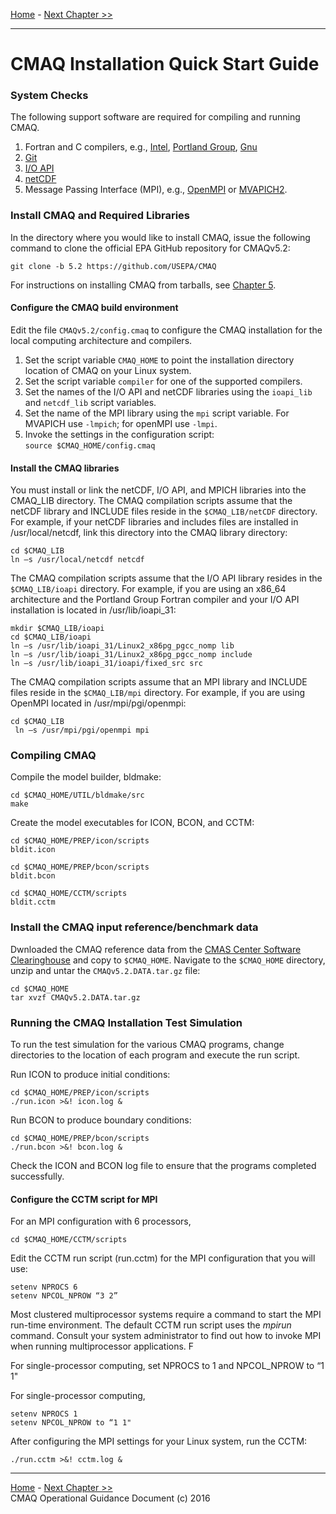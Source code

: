 [Home](README.md) - [Next Chapter >>](CMAQ_OGD_ch01_intro.md)
***
CMAQ Installation Quick Start Guide
=========================================

### System Checks ###

The following support software are required for compiling and running CMAQ.  

1. Fortran and C compilers, e.g., [Intel](https://software.intel.com/en-us/fortran-compilers), [Portland Group](http://www.pgroup.com), [Gnu](Gfortran)
2. [Git](https://git-scm.com/book/en/v2/Getting-Started-Installing-Git)
3. [I/O API](http://www.cmascenter.org/ioapi)
4. [netCDF](http://www.unidata.ucar.edu/software/netcdf/)
5. Message Passing Interface (MPI), e.g., [OpenMPI](https://www.open-mpi.org) or [MVAPICH2](http://www.mcs.anl.gov/research/projects/mpich2/).

### Install CMAQ and Required Libraries ###

In the directory where you would like to install CMAQ, issue the following command to clone the official EPA GitHub repository for CMAQv5.2:

`git clone -b 5.2 https://github.com/USEPA/CMAQ`

For instructions on installing CMAQ from tarballs, see [Chapter 5](CMAQ_OGD_ch05_sys_req.md).

#### Configure the CMAQ build environment

Edit the file `CMAQv5.2/config.cmaq` to configure the CMAQ installation for the local computing architecture and compilers.

1. Set the script variable `CMAQ_HOME` to point the installation directory location of CMAQ on your Linux system.
2. Set the script variable `compiler` for one of the supported compilers.
3. Set the names of the I/O API and netCDF libraries using the `ioapi_lib` and `netcdf_lib` script variables.
4. Set the name of the MPI library using the `mpi` script variable. For MVAPICH use `-lmpich`; for openMPI use `-lmpi`.
5. Invoke the settings in the configuration script: `source $CMAQ_HOME/config.cmaq`

#### Install the CMAQ libraries

You must install or link the netCDF, I/O API, and MPICH libraries into the CMAQ_LIB directory. The CMAQ compilation scripts assume that the netCDF library and INCLUDE files reside in the `$CMAQ_LIB/netCDF` directory. For example, if your netCDF libraries and includes files are installed in /usr/local/netcdf, link this directory into the CMAQ library directory:

`cd $CMAQ_LIB`<br>
`ln –s /usr/local/netcdf netcdf`

The CMAQ compilation scripts assume that the I/O API library resides in the `$CMAQ_LIB/ioapi` directory. For example, if you are using an x86_64 architecture and the Portland Group Fortran compiler and your I/O API installation is located in /usr/lib/ioapi_31:

`mkdir $CMAQ_LIB/ioapi`<br>
`cd $CMAQ_LIB/ioapi`<br>
`ln –s /usr/lib/ioapi_31/Linux2_x86pg_pgcc_nomp lib`<br>
`ln –s /usr/lib/ioapi_31/Linux2_x86pg_pgcc_nomp include`<br>
`ln –s /usr/lib/ioapi_31/ioapi/fixed_src src`

The CMAQ compilation scripts assume that an MPI library and INCLUDE files reside in the `$CMAQ_LIB/mpi` directory. For example, if you are using OpenMPI located in /usr/mpi/pgi/openmpi:

`cd $CMAQ_LIB`<br>
` ln –s /usr/mpi/pgi/openmpi mpi`

### Compiling CMAQ ###

Compile the model builder, bldmake:

`cd $CMAQ_HOME/UTIL/bldmake/src`<br>
`make`

Create the model executables for ICON, BCON, and CCTM:

`cd $CMAQ_HOME/PREP/icon/scripts`<br>
`bldit.icon`

`cd $CMAQ_HOME/PREP/bcon/scripts`<br>
`bldit.bcon`

`cd $CMAQ_HOME/CCTM/scripts`<br>
`bldit.cctm`

### Install the CMAQ input reference/benchmark data

Dwnloaded the CMAQ reference data from the [CMAS Center Software Clearinghouse](https://www.cmascenter.org/download/software.cfm) and copy to `$CMAQ_HOME`. Navigate to the `$CMAQ_HOME` directory, unzip and untar the `CMAQv5.2.DATA.tar.gz` file:

`cd $CMAQ_HOME`<br>
`tar xvzf CMAQv5.2.DATA.tar.gz`

### Running the CMAQ Installation Test Simulation

To run the test simulation for the various CMAQ programs, change directories to the location of each program and execute the run script.

Run ICON to produce initial conditions:

`cd $CMAQ_HOME/PREP/icon/scripts`<br>
`./run.icon >&! icon.log &`

Run BCON to produce boundary conditions:

`cd $CMAQ_HOME/PREP/bcon/scripts`<br>
`./run.bcon >&! bcon.log &`

Check the ICON and BCON log file to ensure that the programs completed successfully.

#### Configure the CCTM script for MPI

For an MPI configuration with 6 processors,

`cd $CMAQ_HOME/CCTM/scripts`<br>

Edit the CCTM run script (run.cctm) for the MPI configuration that you will use:

`setenv NPROCS 6`<br>
`setenv NPCOL_NPROW “3 2”`

Most clustered multiprocessor systems require a command to start the MPI run-time environment. The default CCTM run script uses the *mpirun* command. Consult your system administrator to find out how to invoke MPI when running multiprocessor applications. F

For single-processor computing, set NPROCS to 1 and NPCOL_NPROW to “1 1"

For single-processor computing,

`setenv NPROCS 1`<br>
`setenv NPCOL_NPROW to “1 1"`

After configuring the MPI settings for your Linux system, run the CCTM:

`./run.cctm >&! cctm.log &`

***

[Home](README.md) - [Next Chapter >>](CMAQ_OGD_ch01_intro.md)<br>
CMAQ Operational Guidance Document (c) 2016<br>

